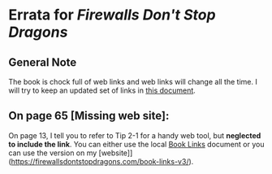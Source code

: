 # Errata for *Firewalls Don't Stop Dragons*

## General Note

The book is chock full of web links and web links will change all the time. I will try to keep an updated set of links in [this document](BookLinks_v3.md).

## On **page 65** [Missing web site]:
 
On page 13, I tell you to refer to Tip 2-1 for a handy web tool, but **neglected to include the link**. You can either use the local [Book Links](BookLinks_v3.md) document or you can use the version on my [website]](https://firewallsdontstopdragons.com/book-links-v3/).
